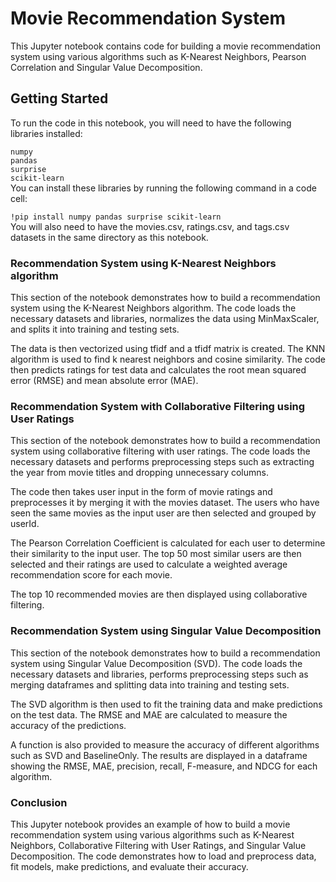 # Movie Recommendation System
This Jupyter notebook contains code for building a movie recommendation system using various algorithms such as K-Nearest Neighbors, Pearson Correlation and Singular Value Decomposition.

## Getting Started
To run the code in this notebook, you will need to have the following libraries installed:

```numpy``` <br>
```pandas```<br>
```surprise```<br>
```scikit-learn```<br>
You can install these libraries by running the following command in a code cell:

```!pip install numpy pandas surprise scikit-learn``` <br>
You will also need to have the movies.csv, ratings.csv, and tags.csv datasets in the same directory as this notebook.

### Recommendation System using K-Nearest Neighbors algorithm
This section of the notebook demonstrates how to build a recommendation system using the K-Nearest Neighbors algorithm. The code loads the necessary datasets and libraries, normalizes the data using MinMaxScaler, and splits it into training and testing sets.

The data is then vectorized using tfidf and a tfidf matrix is created. The KNN algorithm is used to find k nearest neighbors and cosine similarity. The code then predicts ratings for test data and calculates the root mean squared error (RMSE) and mean absolute error (MAE).

### Recommendation System with Collaborative Filtering using User Ratings
This section of the notebook demonstrates how to build a recommendation system using collaborative filtering with user ratings. The code loads the necessary datasets and performs preprocessing steps such as extracting the year from movie titles and dropping unnecessary columns.

The code then takes user input in the form of movie ratings and preprocesses it by merging it with the movies dataset. The users who have seen the same movies as the input user are then selected and grouped by userId.

The Pearson Correlation Coefficient is calculated for each user to determine their similarity to the input user. The top 50 most similar users are then selected and their ratings are used to calculate a weighted average recommendation score for each movie.

The top 10 recommended movies are then displayed using collaborative filtering.

### Recommendation System using Singular Value Decomposition
This section of the notebook demonstrates how to build a recommendation system using Singular Value Decomposition (SVD). The code loads the necessary datasets and libraries, performs preprocessing steps such as merging dataframes and splitting data into training and testing sets.

The SVD algorithm is then used to fit the training data and make predictions on the test data. The RMSE and MAE are calculated to measure the accuracy of the predictions.

A function is also provided to measure the accuracy of different algorithms such as SVD and BaselineOnly. The results are displayed in a dataframe showing the RMSE, MAE, precision, recall, F-measure, and NDCG for each algorithm.

### Conclusion
This Jupyter notebook provides an example of how to build a movie recommendation system using various algorithms such as K-Nearest Neighbors, Collaborative Filtering with User Ratings, and Singular Value Decomposition. The code demonstrates how to load and preprocess data, fit models, make predictions, and evaluate their accuracy.
